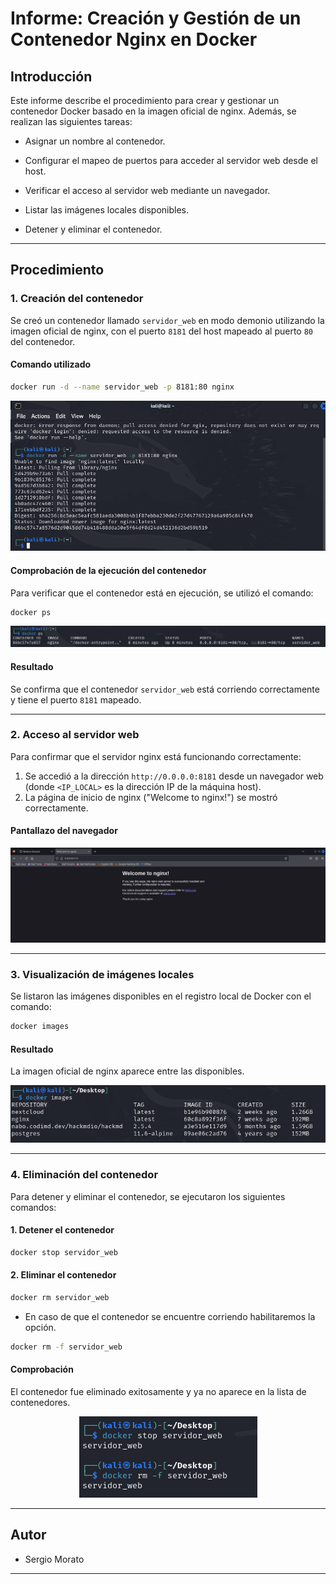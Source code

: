 # **Informe: Creación y Gestión de un Contenedor Nginx en Docker**

## **Introducción**

Este informe describe el procedimiento para crear y gestionar un contenedor Docker basado en la imagen oficial de nginx. Además, se realizan las siguientes tareas:

- Asignar un nombre al contenedor.

- Configurar el mapeo de puertos para acceder al servidor web desde el host.
- Verificar el acceso al servidor web mediante un navegador.
- Listar las imágenes locales disponibles.
- Detener y eliminar el contenedor.

---

## **Procedimiento**

### **1. Creación del contenedor**

Se creó un contenedor llamado `servidor_web` en modo demonio utilizando la imagen oficial de nginx, con el puerto `8181` del host mapeado al puerto `80` del contenedor.

#### **Comando utilizado**

```bash
docker run -d --name servidor_web -p 8181:80 nginx
```

<p align="center">
  <img src="imagenes\Descarga_NGINX.png" alt="Conf">
</p>

#### **Comprobación de la ejecución del contenedor**

Para verificar que el contenedor está en ejecución, se utilizó el comando:

```bash
docker ps
```

<p align="center">
  <img src="imagenes\Creacion_Contenedor.png" alt="Conf">
</p>

#### **Resultado**

Se confirma que el contenedor `servidor_web` está corriendo correctamente y tiene el puerto `8181` mapeado.

---

### **2. Acceso al servidor web**

Para confirmar que el servidor nginx está funcionando correctamente:
1. Se accedió a la dirección `http://0.0.0.0:8181` desde un navegador web (donde `<IP_LOCAL>` es la dirección IP de la máquina host).
2. La página de inicio de nginx ("Welcome to nginx!") se mostró correctamente.

#### **Pantallazo del navegador**

<p align="center">
  <img src="imagenes\Contenedor_Firefox.png" alt="Conf">
</p>

---

### **3. Visualización de imágenes locales**

Se listaron las imágenes disponibles en el registro local de Docker con el comando:

```bash
docker images
```

#### **Resultado**

La imagen oficial de nginx aparece entre las disponibles.

<p align="center">
  <img src="imagenes\Docker_Imagenes.png" alt="Conf">
</p>

---

### **4. Eliminación del contenedor**

Para detener y eliminar el contenedor, se ejecutaron los siguientes comandos:

#### **1. Detener el contenedor**

```bash
docker stop servidor_web
```

#### **2. Eliminar el contenedor**

```bash
docker rm servidor_web
```

- En caso de que el contenedor se encuentre corriendo habilitaremos la opción.

```bash
docker rm -f servidor_web
```

#### **Comprobación**

El contenedor fue eliminado exitosamente y ya no aparece en la lista de contenedores.

<p align="center">
  <img src="imagenes\Docker_Rm.png" alt="Conf">
</p>

---

## **Autor**

- Sergio Morato

---
